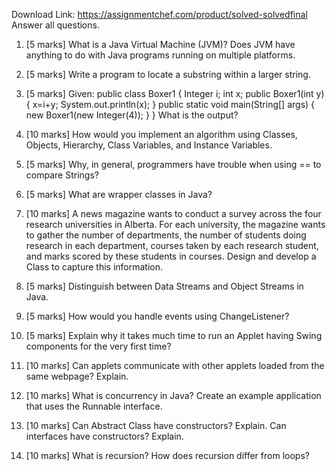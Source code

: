 Download Link: https://assignmentchef.com/product/solved-solvedfinal
<br>
Answer all questions.

1. [5 marks] What is a Java Virtual Machine (JVM)? Does JVM have anything to do with Java programs running on multiple platforms.

2. [5 marks] Write a program to locate a substring within a larger string.

3. [5 marks] Given: public class Boxer1 { Integer i; int x; public Boxer1(int y) { x=i+y; System.out.println(x); } public static void main(String[] args) { new Boxer1(new Integer(4)); } } What is the output?

4. [10 marks] How would you implement an algorithm using Classes, Objects, Hierarchy, Class Variables, and Instance Variables.

5. [5 marks] Why, in general, programmers have trouble when using == to compare Strings?

6. [5 marks] What are wrapper classes in Java?

7. [10 marks] A news magazine wants to conduct a survey across the four research universities in Alberta. For each university, the magazine wants to gather the number of departments, the number of students doing research in each department, courses taken by each research student, and marks scored by these students in courses. Design and develop a Class to capture this information.

8. [5 marks] Distinguish between Data Streams and Object Streams in Java.

9. [5 marks] How would you handle events using ChangeListener?

10. [5 marks] Explain why it takes much time to run an Applet having Swing components for the very first time?

11. [10 marks] Can applets communicate with other applets loaded from the same webpage? Explain.

12. [10 marks] What is concurrency in Java? Create an example application that uses the Runnable interface.

13. [10 marks] Can Abstract Class have constructors? Explain. Can interfaces have constructors? Explain.

14. [10 marks] What is recursion? How does recursion differ from loops?